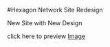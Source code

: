 #Hexagon Network Site Redesign

New Site with New Design

click here to preview [Image](/assets/img/screenshot.tiff)
